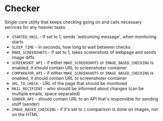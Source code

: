 # Checker

Single core utility that keeps checking going on and calls necessary services for any heavier tasks.

* `STARTED_MAIL` - if set to 1, sends 'welcoming message', when monitoring starts
* `SLEEP_TIME` - in seconds, how long to wait between checks
* `MAKE_SCREENSHOTS` - if set to 1, takes screenshots of webpage and sends image diffs
* `SCREENSHOT_API` - if either `MAKE_SCREENSHOTS` or `IMAGE_BASED_CHECKING` is enabled, it should contain URL to screenshoter container
* `COMPARATOR_API` - if either `MAKE_SCREENSHOTS` or `IMAGE_BASED_CHECKING` is enabled, it should contain URL to screenshoter container
* `URL_TO_CHECK` - URL of the page that should be monitored
* `MAIL_RECIPIENT` - who should be informed about changes (can be multiple emails, space separated)
* `SENDER_API` - should contain URL to an API that's responsible for sending stuff (sender)
* `IMAGE_BASED_CHECKING` - if it's set to `1` comparison is done on images, not on the HTML
